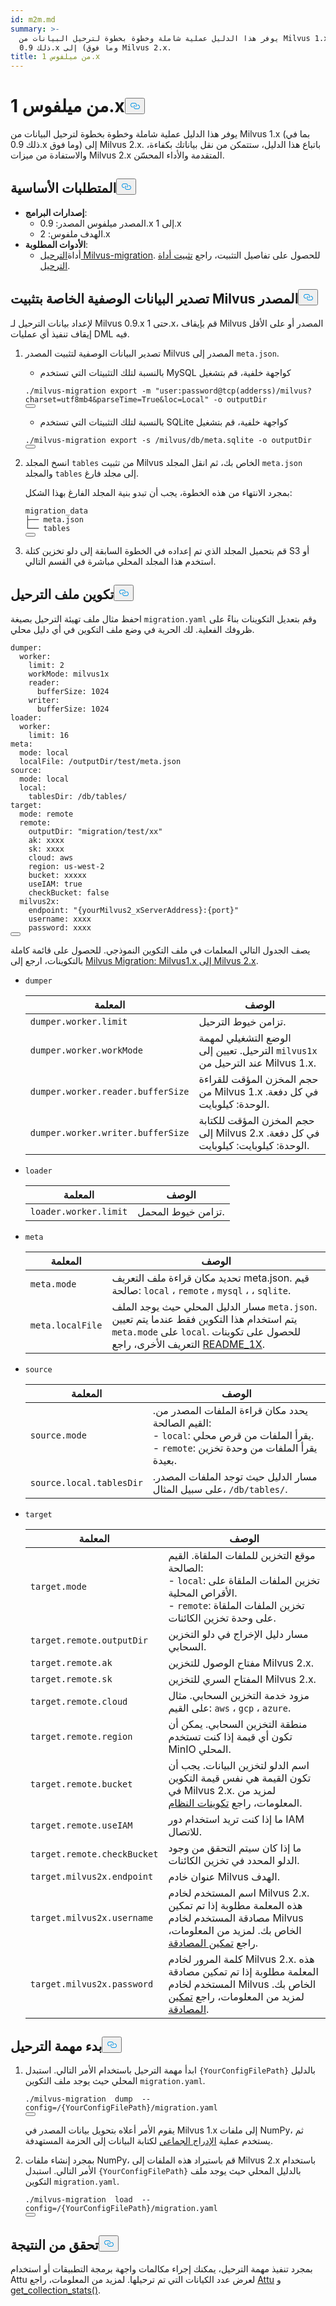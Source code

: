 ```yaml
---
id: m2m.md
summary: >-
  يوفر هذا الدليل عملية شاملة وخطوة بخطوة لترحيل البيانات من Milvus 1.x (بما في
  ذلك 0.9.x وما فوق) إلى Milvus 2.x.
title: من ميلفوس 1.x
---
```

<h1 id="From-Milvus-1x" class="common-anchor-header">من ميلفوس 1.x<button data-href="#From-Milvus-1x" class="anchor-icon" translate="no">
      <svg translate="no"
        aria-hidden="true"
        focusable="false"
        height="20"
        version="1.1"
        viewBox="0 0 16 16"
        width="16"
      >
        <path
          fill="#0092E4"
          fill-rule="evenodd"
          d="M4 9h1v1H4c-1.5 0-3-1.69-3-3.5S2.55 3 4 3h4c1.45 0 3 1.69 3 3.5 0 1.41-.91 2.72-2 3.25V8.59c.58-.45 1-1.27 1-2.09C10 5.22 8.98 4 8 4H4c-.98 0-2 1.22-2 2.5S3 9 4 9zm9-3h-1v1h1c1 0 2 1.22 2 2.5S13.98 12 13 12H9c-.98 0-2-1.22-2-2.5 0-.83.42-1.64 1-2.09V6.25c-1.09.53-2 1.84-2 3.25C6 11.31 7.55 13 9 13h4c1.45 0 3-1.69 3-3.5S14.5 6 13 6z"
        ></path>
      </svg>
    </button></h1><p>يوفر هذا الدليل عملية شاملة وخطوة بخطوة لترحيل البيانات من Milvus 1.x (بما في ذلك 0.9.x وما فوق) إلى Milvus 2.x. باتباع هذا الدليل، ستتمكن من نقل بياناتك بكفاءة، والاستفادة من ميزات Milvus 2.x المتقدمة والأداء المحسّن.</p>
<h2 id="Prerequisites" class="common-anchor-header">المتطلبات الأساسية<button data-href="#Prerequisites" class="anchor-icon" translate="no">
      <svg translate="no"
        aria-hidden="true"
        focusable="false"
        height="20"
        version="1.1"
        viewBox="0 0 16 16"
        width="16"
      >
        <path
          fill="#0092E4"
          fill-rule="evenodd"
          d="M4 9h1v1H4c-1.5 0-3-1.69-3-3.5S2.55 3 4 3h4c1.45 0 3 1.69 3 3.5 0 1.41-.91 2.72-2 3.25V8.59c.58-.45 1-1.27 1-2.09C10 5.22 8.98 4 8 4H4c-.98 0-2 1.22-2 2.5S3 9 4 9zm9-3h-1v1h1c1 0 2 1.22 2 2.5S13.98 12 13 12H9c-.98 0-2-1.22-2-2.5 0-.83.42-1.64 1-2.09V6.25c-1.09.53-2 1.84-2 3.25C6 11.31 7.55 13 9 13h4c1.45 0 3-1.69 3-3.5S14.5 6 13 6z"
        ></path>
      </svg>
    </button></h2><ul>
<li><strong>إصدارات البرامج</strong>:<ul>
<li>المصدر ميلفوس المصدر: 0.9.x إلى 1.x</li>
<li>الهدف ملفوس: 2.x</li>
</ul></li>
<li><strong>الأدوات المطلوبة</strong>:<ul>
<li>أداة<a href="https://github.com/zilliztech/milvus-migration">الترحيل Milvus-migration</a>. للحصول على تفاصيل التثبيت، راجع <a href="/docs/ar/milvusdm_install.md">تثبيت أداة الترحيل</a>.</li>
</ul></li>
</ul>
<h2 id="Export-metadata-of-the-source-Milvus-installation" class="common-anchor-header">تصدير البيانات الوصفية الخاصة بتثبيت Milvus المصدر<button data-href="#Export-metadata-of-the-source-Milvus-installation" class="anchor-icon" translate="no">
      <svg translate="no"
        aria-hidden="true"
        focusable="false"
        height="20"
        version="1.1"
        viewBox="0 0 16 16"
        width="16"
      >
        <path
          fill="#0092E4"
          fill-rule="evenodd"
          d="M4 9h1v1H4c-1.5 0-3-1.69-3-3.5S2.55 3 4 3h4c1.45 0 3 1.69 3 3.5 0 1.41-.91 2.72-2 3.25V8.59c.58-.45 1-1.27 1-2.09C10 5.22 8.98 4 8 4H4c-.98 0-2 1.22-2 2.5S3 9 4 9zm9-3h-1v1h1c1 0 2 1.22 2 2.5S13.98 12 13 12H9c-.98 0-2-1.22-2-2.5 0-.83.42-1.64 1-2.09V6.25c-1.09.53-2 1.84-2 3.25C6 11.31 7.55 13 9 13h4c1.45 0 3-1.69 3-3.5S14.5 6 13 6z"
        ></path>
      </svg>
    </button></h2><p>لإعداد بيانات الترحيل لـ Milvus 0.9.x حتى 1.x، قم بإيقاف Milvus المصدر أو على الأقل إيقاف تنفيذ أي عمليات DML فيه.</p>
<ol>
<li><p>تصدير البيانات الوصفية لتثبيت المصدر Milvus المصدر إلى <code translate="no">meta.json</code>.</p>
<ul>
<li>بالنسبة لتلك التثبيتات التي تستخدم MySQL كواجهة خلفية، قم بتشغيل</li>
</ul>
<pre><code translate="no" class="language-bash">./milvus-migration <span class="hljs-built_in">export</span> -m <span class="hljs-string">&quot;user:password@tcp(adderss)/milvus?charset=utf8mb4&amp;parseTime=True&amp;loc=Local&quot;</span> -o outputDir
<button class="copy-code-btn"></button></code></pre>
<ul>
<li>بالنسبة لتلك التثبيتات التي تستخدم SQLite كواجهة خلفية، قم بتشغيل</li>
</ul>
<pre><code translate="no" class="language-bash">./milvus-migration <span class="hljs-built_in">export</span> -s /milvus/db/meta.sqlite -o outputDir
<button class="copy-code-btn"></button></code></pre></li>
<li><p>انسخ المجلد <code translate="no">tables</code> من تثبيت Milvus الخاص بك، ثم انقل المجلد <code translate="no">meta.json</code> والمجلد <code translate="no">tables</code> إلى مجلد فارغ.</p>
<p>بمجرد الانتهاء من هذه الخطوة، يجب أن تبدو بنية المجلد الفارغ بهذا الشكل:</p>
<pre><code translate="no">migration_data
├── meta.json
└── tables
<button class="copy-code-btn"></button></code></pre></li>
<li><p>قم بتحميل المجلد الذي تم إعداده في الخطوة السابقة إلى دلو تخزين كتلة S3 أو استخدم هذا المجلد المحلي مباشرة في القسم التالي.</p></li>
</ol>
<h2 id="Configure-the-migration-file" class="common-anchor-header">تكوين ملف الترحيل<button data-href="#Configure-the-migration-file" class="anchor-icon" translate="no">
      <svg translate="no"
        aria-hidden="true"
        focusable="false"
        height="20"
        version="1.1"
        viewBox="0 0 16 16"
        width="16"
      >
        <path
          fill="#0092E4"
          fill-rule="evenodd"
          d="M4 9h1v1H4c-1.5 0-3-1.69-3-3.5S2.55 3 4 3h4c1.45 0 3 1.69 3 3.5 0 1.41-.91 2.72-2 3.25V8.59c.58-.45 1-1.27 1-2.09C10 5.22 8.98 4 8 4H4c-.98 0-2 1.22-2 2.5S3 9 4 9zm9-3h-1v1h1c1 0 2 1.22 2 2.5S13.98 12 13 12H9c-.98 0-2-1.22-2-2.5 0-.83.42-1.64 1-2.09V6.25c-1.09.53-2 1.84-2 3.25C6 11.31 7.55 13 9 13h4c1.45 0 3-1.69 3-3.5S14.5 6 13 6z"
        ></path>
      </svg>
    </button></h2><p>احفظ مثال ملف تهيئة الترحيل بصيغة <code translate="no">migration.yaml</code> وقم بتعديل التكوينات بناءً على ظروفك الفعلية. لك الحرية في وضع ملف التكوين في أي دليل محلي.</p>
<pre><code translate="no" class="language-yaml">dumper:
  worker:
    <span class="hljs-built_in">limit</span>: 2
    workMode: milvus1x
    reader:
      bufferSize: 1024
    writer:
      bufferSize: 1024
loader:
  worker:
    <span class="hljs-built_in">limit</span>: 16
meta:
  mode: <span class="hljs-built_in">local</span>
  localFile: /outputDir/test/meta.json
<span class="hljs-built_in">source</span>:
  mode: <span class="hljs-built_in">local</span>
  <span class="hljs-built_in">local</span>:
    tablesDir: /db/tables/
target:
  mode: remote
  remote:
    outputDir: <span class="hljs-string">&quot;migration/test/xx&quot;</span>
    ak: xxxx
    sk: xxxx
    cloud: aws
    region: us-west-2
    bucket: xxxxx
    useIAM: <span class="hljs-literal">true</span>
    checkBucket: <span class="hljs-literal">false</span>
  milvus2x:
    endpoint: <span class="hljs-string">&quot;{yourMilvus2_xServerAddress}:{port}&quot;</span>
    username: xxxx
    password: xxxx
<button class="copy-code-btn"></button></code></pre>
<p>يصف الجدول التالي المعلمات في ملف التكوين النموذجي. للحصول على قائمة كاملة بالتكوينات، ارجع إلى <a href="https://github.com/zilliztech/milvus-migration/blob/main/README_1X.md#migrationyaml-reference">Milvus Migration: Milvus1.x إلى Milvus 2.x</a>.</p>
<ul>
<li><p><code translate="no">dumper</code></p>
<table>
<thead>
<tr><th>المعلمة</th><th>الوصف</th></tr>
</thead>
<tbody>
<tr><td><code translate="no">dumper.worker.limit</code></td><td>تزامن خيوط الترحيل.</td></tr>
<tr><td><code translate="no">dumper.worker.workMode</code></td><td>الوضع التشغيلي لمهمة الترحيل. تعيين إلى <code translate="no">milvus1x</code> عند الترحيل من Milvus 1.x.</td></tr>
<tr><td><code translate="no">dumper.worker.reader.bufferSize</code></td><td>حجم المخزن المؤقت للقراءة من Milvus 1.x في كل دفعة. الوحدة: كيلوبايت.</td></tr>
<tr><td><code translate="no">dumper.worker.writer.bufferSize</code></td><td>حجم المخزن المؤقت للكتابة إلى Milvus 2.x في كل دفعة. الوحدة: كيلوبايت: كيلوبايت.</td></tr>
</tbody>
</table>
</li>
<li><p><code translate="no">loader</code></p>
<table>
<thead>
<tr><th>المعلمة</th><th>الوصف</th></tr>
</thead>
<tbody>
<tr><td><code translate="no">loader.worker.limit</code></td><td>تزامن خيوط المحمل.</td></tr>
</tbody>
</table>
</li>
<li><p><code translate="no">meta</code></p>
<table>
<thead>
<tr><th>المعلمة</th><th>الوصف</th></tr>
</thead>
<tbody>
<tr><td><code translate="no">meta.mode</code></td><td>تحديد مكان قراءة ملف التعريف meta.json. قيم صالحة: <code translate="no">local</code> ، <code translate="no">remote</code> ، <code translate="no">mysql</code> ، ، <code translate="no">sqlite</code>.</td></tr>
<tr><td><code translate="no">meta.localFile</code></td><td>مسار الدليل المحلي حيث يوجد الملف <code translate="no">meta.json</code>. يتم استخدام هذا التكوين فقط عندما يتم تعيين <code translate="no">meta.mode</code> على <code translate="no">local</code>. للحصول على تكوينات التعريف الأخرى، راجع <a href="https://github.com/zilliztech/milvus-migration/blob/main/README_1X.md#meta">README_1X</a>.</td></tr>
</tbody>
</table>
</li>
<li><p><code translate="no">source</code></p>
<table>
<thead>
<tr><th>المعلمة</th><th>الوصف</th></tr>
</thead>
<tbody>
<tr><td><code translate="no">source.mode</code></td><td>يحدد مكان قراءة الملفات المصدر من. القيم الصالحة:<br/>- <code translate="no">local</code>: يقرأ الملفات من قرص محلي.<br/>- <code translate="no">remote</code>: يقرأ الملفات من وحدة تخزين بعيدة.</td></tr>
<tr><td><code translate="no">source.local.tablesDir</code></td><td>مسار الدليل حيث توجد الملفات المصدر. على سبيل المثال، <code translate="no">/db/tables/</code>.</td></tr>
</tbody>
</table>
</li>
<li><p><code translate="no">target</code></p>
<table>
<thead>
<tr><th>المعلمة</th><th>الوصف</th></tr>
</thead>
<tbody>
<tr><td><code translate="no">target.mode</code></td><td>موقع التخزين للملفات الملقاة. القيم الصالحة:<br/>- <code translate="no">local</code>: تخزين الملفات الملقاة على الأقراص المحلية.<br/>- <code translate="no">remote</code>: تخزين الملفات الملقاة على وحدة تخزين الكائنات.</td></tr>
<tr><td><code translate="no">target.remote.outputDir</code></td><td>مسار دليل الإخراج في دلو التخزين السحابي.</td></tr>
<tr><td><code translate="no">target.remote.ak</code></td><td>مفتاح الوصول للتخزين Milvus 2.x.</td></tr>
<tr><td><code translate="no">target.remote.sk</code></td><td>المفتاح السري للتخزين Milvus 2.x.</td></tr>
<tr><td><code translate="no">target.remote.cloud</code></td><td>مزود خدمة التخزين السحابي. مثال على القيم: <code translate="no">aws</code> ، <code translate="no">gcp</code> ، <code translate="no">azure</code>.</td></tr>
<tr><td><code translate="no">target.remote.region</code></td><td>منطقة التخزين السحابي. يمكن أن تكون أي قيمة إذا كنت تستخدم MinIO المحلي.</td></tr>
<tr><td><code translate="no">target.remote.bucket</code></td><td>اسم الدلو لتخزين البيانات. يجب أن تكون القيمة هي نفس قيمة التكوين في Milvus 2.x. لمزيد من المعلومات، راجع <a href="https://milvus.io/docs/configure_minio.md#miniobucketName">تكوينات النظام</a>.</td></tr>
<tr><td><code translate="no">target.remote.useIAM</code></td><td>ما إذا كنت تريد استخدام دور IAM للاتصال.</td></tr>
<tr><td><code translate="no">target.remote.checkBucket</code></td><td>ما إذا كان سيتم التحقق من وجود الدلو المحدد في تخزين الكائنات.</td></tr>
<tr><td><code translate="no">target.milvus2x.endpoint</code></td><td>عنوان خادم Milvus الهدف.</td></tr>
<tr><td><code translate="no">target.milvus2x.username</code></td><td>اسم المستخدم لخادم Milvus 2.x. هذه المعلمة مطلوبة إذا تم تمكين مصادقة المستخدم لخادم Milvus الخاص بك. لمزيد من المعلومات، راجع <a href="https://milvus.io/docs/authenticate.md">تمكين المصادقة</a>.</td></tr>
<tr><td><code translate="no">target.milvus2x.password</code></td><td>كلمة المرور لخادم Milvus 2.x. هذه المعلمة مطلوبة إذا تم تمكين مصادقة المستخدم لخادم Milvus الخاص بك. لمزيد من المعلومات، راجع <a href="https://milvus.io/docs/authenticate.md">تمكين المصادقة</a>.</td></tr>
</tbody>
</table>
</li>
</ul>
<h2 id="Start-the-migration-task" class="common-anchor-header">بدء مهمة الترحيل<button data-href="#Start-the-migration-task" class="anchor-icon" translate="no">
      <svg translate="no"
        aria-hidden="true"
        focusable="false"
        height="20"
        version="1.1"
        viewBox="0 0 16 16"
        width="16"
      >
        <path
          fill="#0092E4"
          fill-rule="evenodd"
          d="M4 9h1v1H4c-1.5 0-3-1.69-3-3.5S2.55 3 4 3h4c1.45 0 3 1.69 3 3.5 0 1.41-.91 2.72-2 3.25V8.59c.58-.45 1-1.27 1-2.09C10 5.22 8.98 4 8 4H4c-.98 0-2 1.22-2 2.5S3 9 4 9zm9-3h-1v1h1c1 0 2 1.22 2 2.5S13.98 12 13 12H9c-.98 0-2-1.22-2-2.5 0-.83.42-1.64 1-2.09V6.25c-1.09.53-2 1.84-2 3.25C6 11.31 7.55 13 9 13h4c1.45 0 3-1.69 3-3.5S14.5 6 13 6z"
        ></path>
      </svg>
    </button></h2><ol>
<li><p>ابدأ مهمة الترحيل باستخدام الأمر التالي. استبدل <code translate="no">{YourConfigFilePath}</code> بالدليل المحلي حيث يوجد ملف التكوين <code translate="no">migration.yaml</code>.</p>
<pre><code translate="no" class="language-bash">./milvus-migration  dump  --config=/{YourConfigFilePath}/migration.yaml
<button class="copy-code-btn"></button></code></pre>
<p>يقوم الأمر أعلاه بتحويل بيانات المصدر في Milvus 1.x إلى ملفات NumPy، ثم يستخدم عملية <a href="https://milvus.io/api-reference/pymilvus/v2.4.x/ORM/utility/do_bulk_insert.md">الإدراج الجماعي</a> لكتابة البيانات إلى الحزمة المستهدفة.</p></li>
<li><p>بمجرد إنشاء ملفات NumPy، قم باستيراد هذه الملفات إلى Milvus 2.x باستخدام الأمر التالي. استبدل <code translate="no">{YourConfigFilePath}</code> بالدليل المحلي حيث يوجد ملف التكوين <code translate="no">migration.yaml</code>.</p>
<pre><code translate="no" class="language-bash">./milvus-migration  load  --config=/{YourConfigFilePath}/migration.yaml
<button class="copy-code-btn"></button></code></pre></li>
</ol>
<h2 id="Verify-the-result" class="common-anchor-header">تحقق من النتيجة<button data-href="#Verify-the-result" class="anchor-icon" translate="no">
      <svg translate="no"
        aria-hidden="true"
        focusable="false"
        height="20"
        version="1.1"
        viewBox="0 0 16 16"
        width="16"
      >
        <path
          fill="#0092E4"
          fill-rule="evenodd"
          d="M4 9h1v1H4c-1.5 0-3-1.69-3-3.5S2.55 3 4 3h4c1.45 0 3 1.69 3 3.5 0 1.41-.91 2.72-2 3.25V8.59c.58-.45 1-1.27 1-2.09C10 5.22 8.98 4 8 4H4c-.98 0-2 1.22-2 2.5S3 9 4 9zm9-3h-1v1h1c1 0 2 1.22 2 2.5S13.98 12 13 12H9c-.98 0-2-1.22-2-2.5 0-.83.42-1.64 1-2.09V6.25c-1.09.53-2 1.84-2 3.25C6 11.31 7.55 13 9 13h4c1.45 0 3-1.69 3-3.5S14.5 6 13 6z"
        ></path>
      </svg>
    </button></h2><p>بمجرد تنفيذ مهمة الترحيل، يمكنك إجراء مكالمات واجهة برمجة التطبيقات أو استخدام Attu لعرض عدد الكيانات التي تم ترحيلها. لمزيد من المعلومات، راجع <a href="https://github.com/zilliztech/attu">Attu</a> و <a href="https://milvus.io/api-reference/pymilvus/v2.4.x/MilvusClient/Collections/get_collection_stats.md">get_collection_stats()</a>.</p>
